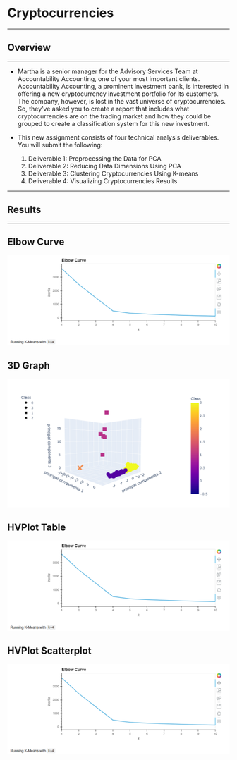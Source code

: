 # Cryptocurrencies

--------------------------------------

## **Overview**

--------------------------------------

- Martha is a senior manager for the Advisory Services Team at Accountability Accounting, one of your most important clients. Accountability Accounting, a prominent investment bank, is interested in offering a new cryptocurrency investment portfolio for its customers. The company, however, is lost in the vast universe of cryptocurrencies. So, they’ve asked you to create a report that includes what cryptocurrencies are on the trading market and how they could be grouped to create a classification system for this new investment.

- This new assignment consists of four technical analysis deliverables. You will submit the following:

    1. Deliverable 1: Preprocessing the Data for PCA
    2. Deliverable 2: Reducing Data Dimensions Using PCA
    3. Deliverable 3: Clustering Cryptocurrencies Using K-means
    4. Deliverable 4: Visualizing Cryptocurrencies Results


--------------------------------------

## **Results**

--------------------------------------

## **Elbow Curve**

![Elbow%20Curve.PNG](https://github.com/Bionicbabes/Cryptocurrencies/blob/main/Resources/Elbow%20Curve.PNG)

## **3D Graph**

![3D%20Graph.PNG](https://github.com/Bionicbabes/Cryptocurrencies/blob/main/Resources/3D%20Graph.PNG)

## **HVPlot Table**

![Elbow%20Curve.PNG](https://github.com/Bionicbabes/Cryptocurrencies/blob/main/Resources/Elbow%20Curve.PNG)

## **HVPlot Scatterplot**

![Elbow%20Curve.PNG](https://github.com/Bionicbabes/Cryptocurrencies/blob/main/Resources/Elbow%20Curve.PNG)
